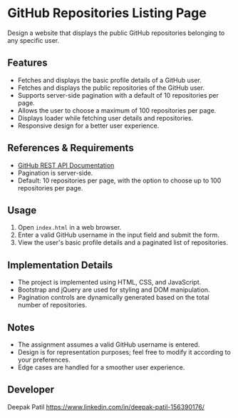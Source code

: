# GitHub Repositories Listing Page

Design a website that displays the public GitHub repositories belonging to any specific user.

## Features

- Fetches and displays the basic profile details of a GitHub user.
- Fetches and displays the public repositories of the GitHub user.
- Supports server-side pagination with a default of 10 repositories per page.
- Allows the user to choose a maximum of 100 repositories per page.
- Displays loader while fetching user details and repositories.
- Responsive design for a better user experience.

## References & Requirements

- [GitHub REST API Documentation](https://docs.github.com/en/rest/reference)
- Pagination is server-side.
- Default: 10 repositories per page, with the option to choose up to 100 repositories per page.

## Usage

1. Open `index.html` in a web browser.
2. Enter a valid GitHub username in the input field and submit the form.
3. View the user's basic profile details and a paginated list of repositories.

## Implementation Details

- The project is implemented using HTML, CSS, and JavaScript.
- Bootstrap and jQuery are used for styling and DOM manipulation.
- Pagination controls are dynamically generated based on the total number of repositories.

## Notes

- The assignment assumes a valid GitHub username is entered.
- Design is for representation purposes; feel free to modify it according to your preferences.
- Edge cases are handled for a smoother user experience.

## Developer

  Deepak Patil
  https://www.linkedin.com/in/deepak-patil-156390176/


